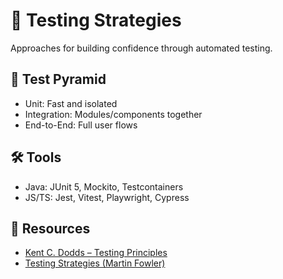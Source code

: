 # 🧪 Testing Strategies

Approaches for building confidence through automated testing.

## 🧱 Test Pyramid

- Unit: Fast and isolated
- Integration: Modules/components together
- End-to-End: Full user flows

## 🛠 Tools

- Java: JUnit 5, Mockito, Testcontainers
- JS/TS: Jest, Vitest, Playwright, Cypress

## 📘 Resources

- [Kent C. Dodds – Testing Principles](https://kentcdodds.com/blog)
- [Testing Strategies (Martin Fowler)](https://martinfowler.com/bliki/TestPyramid.html)
